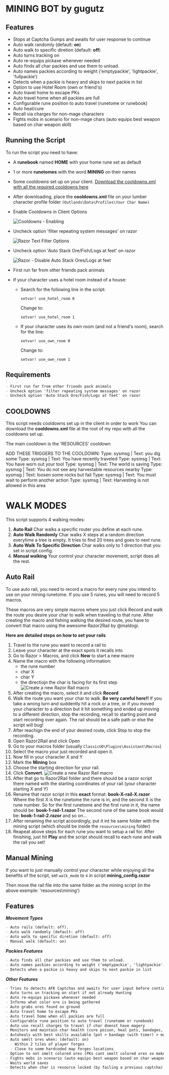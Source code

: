 # MINING BOT by gugutz

## Features

- Stops at Captcha Gumps and awaits for user response to continue
- Auto walk randomly (default: **on**)
- Auto walk to specific diretion (default: **off**)
- Auto turns tracking on
- Auto re-equips pickaxe whenever needed
- Auto finds all char packies and use them to unload.
- Auto names packies according to weight ('emptypackie', 'lightpackie', 'fullpackie')
- Detects when a packie is heavy and skips to next packie in list
- Option to use Hotel Room (own or friend's)
- Auto travel home to escape PKs
- Auto travel home when all packies are full
- Configurable rune position to auto travel (runetome or runebook)
- Auto heal/cure
- Recall via charges for non-mage characters
- Fights mobs in scenario for non-mage chars (auto equips best weapon based on char weapon skill)

## Running the Script

To run the script you need to have:

- A **runebook** named **HOME** with your home rune set as default
- 1 or more **runetomes** with the word **MINING** on their names
- Some cooldowns set up on your client. [Download the cooldowns.xml with all the required cooldowns here](../../cooldowns.xml)
- After downloading, place the **cooldowns.xml** file on your lumber character profile folder `(Outlands\Data\Profiles\Your Char Name)`
- Enable Cooldowns in Client Options

  ![Cooldowns - Enabling](./img/cooldowns-enable.png)

- Uncheck option 'filter repeating system messages' on razor

  ![Razor Text Filter Options](./img/razor-txt-filters.png)

- Uncheck option 'Auto Stack Ore/Fish/Logs at feet' on razor

  ![Razor - Disable Auto Stack Ores/Logs at feet](./img/razor-disable-autostack.png)

- First run far from other friends pack animals
- If your character uses a hotel room instead of a house:
  - Search for the following line in the script:
    ```
    setvar! use_hotel_room 0
    ```
    Change to:
    ```
    setvar! use_hotel_room 1
    ```
  - If your character uses its own room (and not a friend's room), search for the line:
    ```
    setvar! use_own_room 0
    ```
    Change to:
    ```
    setvar! use_own_room 1
    ```

## Requirements

```md
- First run far from other friends pack animals
- Uncheck option 'filter repeating system messages' on razor
- Uncheck option 'Auto Stack Ore/Fish/Logs at feet' on razor
```

## COOLDOWNS

This script needs cooldowns set up in the client in order to work
You can download the **cooldowns.xml** file at the root of my repo with all the cooldowns set up.

The main cooldown is the 'RESOURCES' cooldown

ADD THESE TRIGGERS TO THE COOLDOWN:
Type: sysmsg | Text: you dig some
Type: sysmsg | Text: You have recently traveled
Type: sysmsg | Text: You have worn out your tool
Type: sysmsg | Text: The world is saving
Type: sysmsg | Text: You do not see any harvestable resources nearby
Type: sysmsg | Text: loosen some rocks but fail
Type: sysmsg | Text: You must wait to perform another action
Type: sysmsg | Text: Harvesting is not allowed in this area

# WALK MODES

This script supports 4 walking modes:

1.  **Auto Rail**
    Char walks a specific router you define at each rune.
2.  **Auto Walk Randomly**
    Char walks X steps at a random direction everytime a tree is empty. It tries to find 20 trees and goes to next rune.
3.  **Auto Walk To Specific Direction**
    Char walks only to 1 direction that you set in script config.
4.  **Manual walking**
    Your control your character movement, script does all the rest.

## Auto Rail

To use auto rail, you need to record a macro for every rune you intend to use on your mining runetome. If you use 5 runes, you will need to record 5 macros.

These macros are very simple macros where you just click Record and walk the route you desire your char to walk when traveling to that rune. After creating the macro and fishing walking the desired route, you have to convert that macro using the awesome Razor2Rail by @maldogi.

**Here are detailed steps on how to set your rails**

1. Travel to the rune you want to record a rail to
2. Leave your character at the exact spots it recalls into
3. Go to Razor > Macros, and click **New** to start a new macro
4. Name the macro with the following information:
   - the rune number
   - char X
   - char Y
   - the directiojn the char is facing for its first step
     ![Create a new Razor Rail macro](./img/creating-razor-macro.png)
5. After creating the macro, select it and click **Record**
6. Walk the route you want your char to walk. **Be very careful here!!** If you take a wrong turn and suddently hit a rock or a tree, or if you moved your character to a direction but it hit something and ended up moving to a different direction, stop the recording, recall to starting point and start recording over again. The rail should be a safe path or else the script will bug!
7. After reachign the end of your desired route, click Stop to stop the recording.
8. Open Razor2Rail and click Open
9. Go to your macros folder (usually `ClassicUO\Plugins\Assistant\Macros`)
10. Select the macro your just recorded and open it.
11. Now fill in your character X and Y
12. Mark the **Mining** box
13. Choose the starting direction for your rail.
14. Click **Convert**.
    ![Create a new Razor Rail macro](./img/converting-macro-to-rail.png)
15. After that go to Razor2Rail folder and there should be a razor script there named with the starting coordinates of your rail (your character starting X and Y)
16. Rename that razor script in this **exact** format:
    **book-X-rail-X.razor**
    Where the first X is the runetome the rune is in, and the second X is the rune number.
    So for the first runetome and the first rune in it, the name should be:
    **book-1-rail-1.razor**
    The second rune of the same book would be:
    **book-1-rail-2.razor**
    and so on...
17. After renaming the script acoordingly, put it int he same folder with the mining script (which should be inside the `resources\mining` folder)
18. Reapeat above steps for each rune you want to setup a rail for. After finishing, just hit **Play** and the script should recall to each rune and walk the rail you set!

## Manual Mining

If you want to just manually control your character while enjoying all the benefits of the script, set `walk_mode` to `4` in script **mining_config.razor**

Then move the rail file into the same folder as the mining script (in the above exemple: 'resources\mining')

## Features

**_Movement Types_**

```md
- Auto rails (default: off).
- Auto walk randomly (default: off)
- Auto walk to specific diretion (default: off)
- Manual walk (default: on)
```

**_Packies Features_**

```md
- Auto finds all char packies and use them to unload.
- Auto names packies according to weight ('emptypackie', 'lightpackie', 'fullpackie')
- Detects when a packie is heavy and skips to next packie in list
```

**_Other Features_**

```md
- Tries to detects AFK Captchas and awaits for user input before continuing
- Auto turns on tracking on start if not already Hunting
- Auto re-equips pickaxe whenever needed
- Informs what color ore is being gathered
- Auto grabs ores found on ground
- Auto travel home to escape PKs
- Auto travel home when all packies are full
- Configurable rune position to auto travel (runetome or runebook)
- Auto use recall charges to travel if char doenst have magery
- Monitors and maintain char health (cure poison, heal pots, bandages, mage heals...)
- Autoheals with best skills available (pot > bandage (with timer) > mageheals)
- Auto smelt ores when: (default: on)
  - Within 2 tiles of player forges
  - Close to some hardcoded map forges locations
- Option to not smelt colored ores (PKs cant smelt colored ores so makes it hard for them to take em)
- Fights mobs in scenario (auto equips best weapon based on char weapon skill)
- Waits world saves
- Detects when char is resource locked (by failing a previous captcha) and stops script
```
